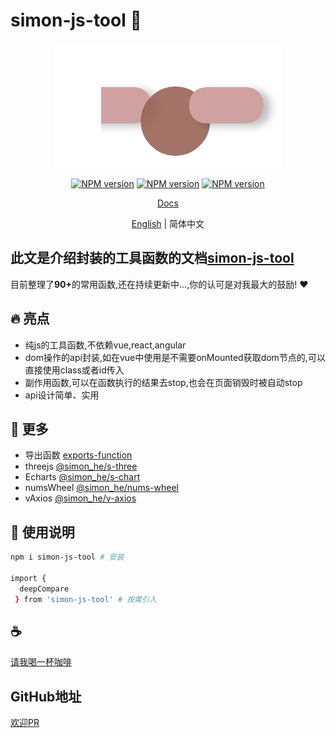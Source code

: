 # simon-js-tool :tongue:

<p align="center">
<img height="200" src="./assets/kv.png" alt="simon-js-tool">
</p>
<p align="center"><a href="https://www.npmjs.com/package/simon-js-tool"><img src="https://img.shields.io/npm/v/simon-js-tool?color=3fb883&amp;label=" alt="NPM version"></a>
<a href="https://www.npmjs.com/package/simon-js-tool"><img src="https://img.shields.io/npm/dm/simon-js-tool?style=social" alt="NPM version"></a>
<a href="https://github.com/Simon-He95/simon-js-tool"><img src="https://img.shields.io/github/stars/Simon-He95/simon-js-tool?style=social" alt="NPM version"></a>
</p>
<p align="center"><a href="http://vitepress.hejian.club/">Docs</a></p>
<p align="center"> <a href="./README_en.md">English</a> | 简体中文</p>

## 此文是介绍封装的工具函数的文档[simon-js-tool](https://www.npmjs.com/package/simon-js-tool)
目前整理了<strong>90+</strong>的常用函数,还在持续更新中...,你的认可是对我最大的鼓励! :hearts:

## 🔥 亮点
- 纯js的工具函数,不依赖vue,react,angular
- dom操作的api封装,如在vue中使用是不需要onMounted获取dom节点的,可以直接使用class或者id传入
- 副作用函数,可以在函数执行的结果去stop,也会在页面销毁时被自动stop
- api设计简单、实用

## :balloon: 更多
- 导出函数 [exports-function](https://github.com/SimonHe1995/exportsFunction)
- threejs [@simon_he/s-three](https://github.com/SimonHe1995/sThree)
- Echarts [@simon_he/s-chart](https://github.com/SimonHe1995/sCharts)
- numsWheel [@simon_he/nums-wheel](https://github.com/SimonHe1995/numsWheel)
- vAxios [@simon_he/v-axios](https://github.com/SimonHe1995/vAxios)



## :book: 使用说明
```bash
npm i simon-js-tool # 安装

import { 
  deepCompare
 } from 'simon-js-tool' # 按需引入

```

## :coffee: 
[请我喝一杯咖啡](https://github.com/Simon-He95/sponsor)

## GitHub地址
[欢迎PR](https://github.com/Simon-He95/simon-js-tool)
